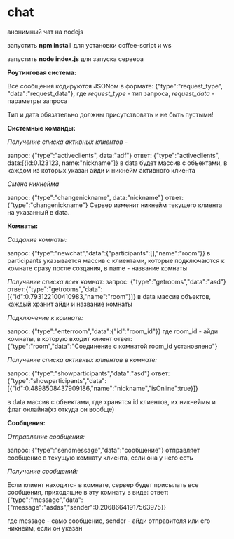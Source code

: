 # chat
анонимный чат на nodejs

запустить **npm install** для установки coffee-script и ws

запустить **node index.js** для запуска сервера


**Роутинговая система:**

Все сообщения кодируются JSONом в формате: {"type":"request_type", "data":"request_data"},
где *request_type* - тип запроса,
*request_data* - параметры запроса

Тип и дата обязательно должны присутствовать и не быть пустыми!

**Системные команды:**

*Получение списка активных клиентов -* 

запрос: {"type":"activeclients", data:"adf"}
ответ: {"type":"activeclients", data:[{id:0.123123, name:"nickname"]}
в data будет массив с объектами, в каждом из которых указан айди и никнейм активного клиента

*Смена никнейма*

запрос: {"type":"changenickname", data:"nickname"}
ответ: {"type":"changenickname"}
Сервер изменит никнейм текущего клиента на указанный в data.

**Комнаты:**

*Создание комнаты:*

запрос: {"type":"newchat","data":{"participants":[],"name":"room"}}
в participants указывается массив с клиентами, которые подключаются к комнате сразу после создания, в name - название комнаты

*Получение списка всех комнат:*
запрос: {"type":"getrooms","data":"asd"}
ответ:{"type":"getrooms","data":[{"id":0.793122100410983,"name":"room"}]}
в data массив объектов, каждый хранит айди и название комнаты

*Подключение к комнате:*

запрос: {"type":"enterroom","data":{"id":"room_id"}}
где room_id - айди комнаты, в которую входит клиент
ответ: {"type":"room","data":"Соединение с комнатой room_id установлено"}

*Получение списка активных клиентов в комнате:*

запрос: {"type":"showparticipants","data":"asd"}
ответ:{"type":"showparticipants","data":[{"id":0.4898508437909186,"name":"nickname","isOnline":true}]}

в data массив с объектами, где хранятся id клиентов, их никнеймы и флаг онлайна(хз откуда он вообще)

**Сообщения:**

*Отправление сообщения:* 

запрос: {"type":"sendmessage","data":"сообщение"}
отправляет сообщение в текущую комнату клиента, если она у него есть

*Получение сообщений:*

Если клиент находится в комнате, сервер будет присылать все сообщения, приходящие в эту комнату в виде: 
ответ:{"type":"message","data":{"message":"asdas","sender":0.20686641917563975}}

где message - само сообщение, sender - айди отправителя или его никнейм, если он указан